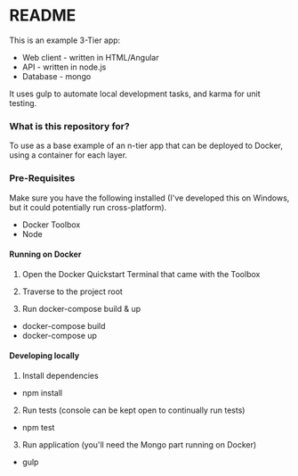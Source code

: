 # README #

This is an example 3-Tier app:

* Web client - written in HTML/Angular
* API - written in node.js
* Database - mongo

It uses gulp to automate local development tasks, and karma for unit testing.

### What is this repository for? ###

To use as a base example of an n-tier app that can be deployed to Docker, using a container for each layer.

### Pre-Requisites ###

Make sure you have the following installed (I've developed this on Windows, but it could potentially run cross-platform).

* Docker Toolbox
* Node

#### Running on Docker ####

1) Open the Docker Quickstart Terminal that came with the Toolbox

2) Traverse to the project root

3) Run docker-compose build & up

* docker-compose build
* docker-compose up

#### Developing locally ####

1) Install dependencies

* npm install

2) Run tests (console can be kept open to continually run tests)

* npm test

3) Run application (you'll need the Mongo part running on Docker)

* gulp
